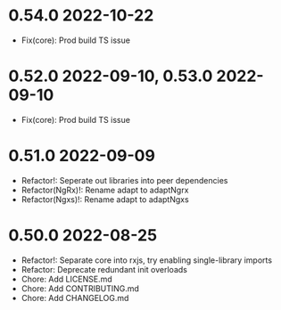 # 0.54.0 2022-10-22

- Fix(core): Prod build TS issue

# 0.52.0 2022-09-10, 0.53.0 2022-09-10

- Fix(core): Prod build TS issue

# 0.51.0 2022-09-09

- Refactor!: Seperate out libraries into peer dependencies
- Refactor(NgRx)!: Rename adapt to adaptNgrx
- Refactor(Ngxs)!: Rename adapt to adaptNgxs

# 0.50.0 2022-08-25

- Refactor!: Separate core into rxjs, try enabling single-library imports
- Refactor: Deprecate redundant init overloads
- Chore: Add LICENSE.md
- Chore: Add CONTRIBUTING.md
- Chore: Add CHANGELOG.md
